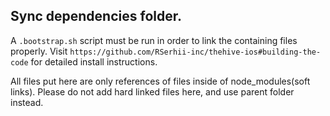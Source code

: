 ## Sync dependencies folder.

A `.bootstrap.sh` script must be run in order to link the containing files properly.
Visit `https://github.com/RSerhii-inc/thehive-ios#building-the-code` for detailed install instructions.

All files put here are only references of files inside of node_modules(soft links).
Please do not add hard linked files here, and use parent folder instead.
